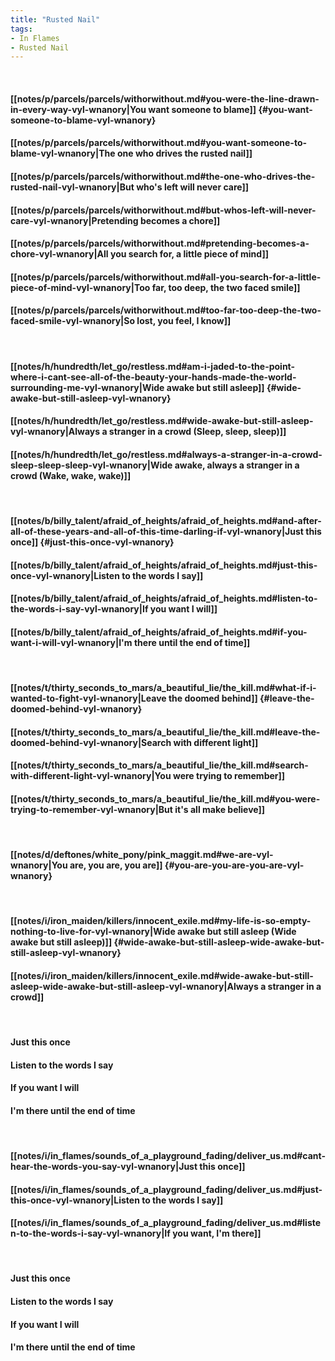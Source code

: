 ```yaml
---
title: "Rusted Nail"
tags:
- In Flames
- Rusted Nail
---
```

&nbsp;
#### [[notes/p/parcels/parcels/withorwithout.md#you-were-the-line-drawn-in-every-way-vyl-wnanory|You want someone to blame]] {#you-want-someone-to-blame-vyl-wnanory}
#### [[notes/p/parcels/parcels/withorwithout.md#you-want-someone-to-blame-vyl-wnanory|The one who drives the rusted nail]]
#### [[notes/p/parcels/parcels/withorwithout.md#the-one-who-drives-the-rusted-nail-vyl-wnanory|But who's left will never care]]
#### [[notes/p/parcels/parcels/withorwithout.md#but-whos-left-will-never-care-vyl-wnanory|Pretending becomes a chore]]
#### [[notes/p/parcels/parcels/withorwithout.md#pretending-becomes-a-chore-vyl-wnanory|All you search for, a little piece of mind]]
#### [[notes/p/parcels/parcels/withorwithout.md#all-you-search-for-a-little-piece-of-mind-vyl-wnanory|Too far, too deep, the two faced smile]]
#### [[notes/p/parcels/parcels/withorwithout.md#too-far-too-deep-the-two-faced-smile-vyl-wnanory|So lost, you feel, I know]]
&nbsp;
#### [[notes/h/hundredth/let_go/restless.md#am-i-jaded-to-the-point-where-i-cant-see-all-of-the-beauty-your-hands-made-the-world-surrounding-me-vyl-wnanory|Wide awake but still asleep]] {#wide-awake-but-still-asleep-vyl-wnanory}
#### [[notes/h/hundredth/let_go/restless.md#wide-awake-but-still-asleep-vyl-wnanory|Always a stranger in a crowd (Sleep, sleep, sleep)]]
#### [[notes/h/hundredth/let_go/restless.md#always-a-stranger-in-a-crowd-sleep-sleep-sleep-vyl-wnanory|Wide awake, always a stranger in a crowd (Wake, wake, wake)]]
&nbsp;
#### [[notes/b/billy_talent/afraid_of_heights/afraid_of_heights.md#and-after-all-of-these-years-and-all-of-this-time-darling-if-vyl-wnanory|Just this once]] {#just-this-once-vyl-wnanory}
#### [[notes/b/billy_talent/afraid_of_heights/afraid_of_heights.md#just-this-once-vyl-wnanory|Listen to the words I say]]
#### [[notes/b/billy_talent/afraid_of_heights/afraid_of_heights.md#listen-to-the-words-i-say-vyl-wnanory|If you want I will]]
#### [[notes/b/billy_talent/afraid_of_heights/afraid_of_heights.md#if-you-want-i-will-vyl-wnanory|I'm there until the end of time]]
&nbsp;
#### [[notes/t/thirty_seconds_to_mars/a_beautiful_lie/the_kill.md#what-if-i-wanted-to-fight-vyl-wnanory|Leave the doomed behind]] {#leave-the-doomed-behind-vyl-wnanory}
#### [[notes/t/thirty_seconds_to_mars/a_beautiful_lie/the_kill.md#leave-the-doomed-behind-vyl-wnanory|Search with different light]]
#### [[notes/t/thirty_seconds_to_mars/a_beautiful_lie/the_kill.md#search-with-different-light-vyl-wnanory|You were trying to remember]]
#### [[notes/t/thirty_seconds_to_mars/a_beautiful_lie/the_kill.md#you-were-trying-to-remember-vyl-wnanory|But it's all make believe]]
&nbsp;
#### [[notes/d/deftones/white_pony/pink_maggit.md#we-are-vyl-wnanory|You are, you are, you are]] {#you-are-you-are-you-are-vyl-wnanory}
&nbsp;
#### [[notes/i/iron_maiden/killers/innocent_exile.md#my-life-is-so-empty-nothing-to-live-for-vyl-wnanory|Wide awake but still asleep (Wide awake but still asleep)]] {#wide-awake-but-still-asleep-wide-awake-but-still-asleep-vyl-wnanory}
#### [[notes/i/iron_maiden/killers/innocent_exile.md#wide-awake-but-still-asleep-wide-awake-but-still-asleep-vyl-wnanory|Always a stranger in a crowd]]
&nbsp;
#### Just this once
#### Listen to the words I say
#### If you want I will
#### I'm there until the end of time
&nbsp;
#### [[notes/i/in_flames/sounds_of_a_playground_fading/deliver_us.md#cant-hear-the-words-you-say-vyl-wnanory|Just this once]]
#### [[notes/i/in_flames/sounds_of_a_playground_fading/deliver_us.md#just-this-once-vyl-wnanory|Listen to the words I say]]
#### [[notes/i/in_flames/sounds_of_a_playground_fading/deliver_us.md#listen-to-the-words-i-say-vyl-wnanory|If you want, I'm there]]
&nbsp;
#### Just this once
#### Listen to the words I say
#### If you want I will
#### I'm there until the end of time
